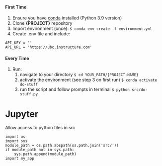 
#### First Time

1. Ensure you have [conda](https://docs.conda.io/projects/conda/en/latest/user-guide/install/index.html) installed (Python 3.9 version)
2. Clone **{PROJECT}** repository
3. Import environment (once): `$ conda env create -f environment.yml`
4. Create .env file and include:

```
API_KEY = ''
API_URL = 'https://ubc.instructure.com'
```

#### Every Time

1. Run:
   1. navigate to your directory `$ cd YOUR_PATH/{PROJECT-NAME}`
   1. activate the environment (see step 3 on first run) `$ conda activate do-stuff`
   1. run the script and follow prompts in terminal `$ python src/do-stuff.py`


# Jupyter
Allow access to python files in src

```
import os
import sys
module_path = os.path.abspath(os.path.join('src/'))
if module_path not in sys.path:
    sys.path.append(module_path)
import my_app
```
